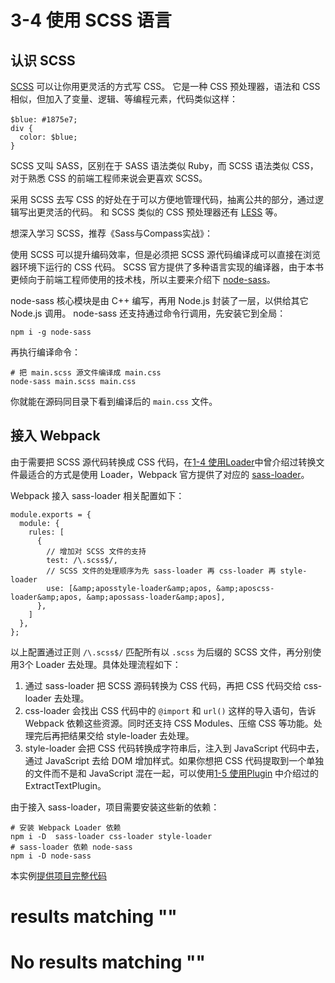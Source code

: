 
# 3-4 使用 SCSS 语言

## 认识 SCSS

[SCSS](http://sass-lang.com) 可以让你用更灵活的方式写 CSS。
它是一种 CSS 预处理器，语法和 CSS 相似，但加入了变量、逻辑、等编程元素，代码类似这样：

```
$blue: #1875e7;　
div {
  color: $blue;
}

```

> 
SCSS 又叫 SASS，区别在于 SASS 语法类似 Ruby，而 SCSS 语法类似 CSS，对于熟悉 CSS 的前端工程师来说会更喜欢 SCSS。


采用 SCSS 去写 CSS 的好处在于可以方便地管理代码，抽离公共的部分，通过逻辑写出更灵活的代码。
和 SCSS 类似的 CSS 预处理器还有 [LESS](http://lesscss.org) 等。



想深入学习 SCSS，推荐《Sass与Compass实战》：



使用 SCSS 可以提升编码效率，但是必须把 SCSS 源代码编译成可以直接在浏览器环境下运行的 CSS 代码。
SCSS 官方提供了多种语言实现的编译器，由于本书更倾向于前端工程师使用的技术栈，所以主要来介绍下 [node-sass](https://github.com/sass/node-sass)。

node-sass 核心模块是由 C++ 编写，再用 Node.js 封装了一层，以供给其它 Node.js 调用。
node-sass 还支持通过命令行调用，先安装它到全局：

```
npm i -g node-sass

```

再执行编译命令：

```
# 把 main.scss 源文件编译成 main.css
node-sass main.scss main.css

```

你就能在源码同目录下看到编译后的 `main.css` 文件。

## 接入 Webpack

由于需要把 SCSS 源代码转换成 CSS 代码，在[1-4 使用Loader](../1入门/1-4使用Loader.html)中曾介绍过转换文件最适合的方式是使用 Loader，Webpack 官方提供了对应的 [sass-loader](https://github.com/webpack-contrib/sass-loader)。

Webpack 接入 sass-loader 相关配置如下：

```
module.exports = {
  module: {
    rules: [
      {
        // 增加对 SCSS 文件的支持
        test: /\.scss$/,
        // SCSS 文件的处理顺序为先 sass-loader 再 css-loader 再 style-loader
        use: [&amp;aposstyle-loader&amp;apos, &amp;aposcss-loader&amp;apos, &amp;apossass-loader&amp;apos],
      },
    ]
  },
};

```

以上配置通过正则 `/\.scss$/` 匹配所有以 `.scss` 为后缀的 SCSS 文件，再分别使用3个 Loader 去处理。具体处理流程如下：

1. 通过 sass-loader 把 SCSS 源码转换为 CSS 代码，再把 CSS 代码交给 css-loader 去处理。
1. css-loader 会找出 CSS 代码中的 `@import` 和 `url()` 这样的导入语句，告诉 Webpack 依赖这些资源。同时还支持 CSS Modules、压缩 CSS 等功能。处理完后再把结果交给 style-loader 去处理。
1. style-loader 会把 CSS 代码转换成字符串后，注入到 JavaScript 代码中去，通过 JavaScript 去给 DOM 增加样式。如果你想把 CSS 代码提取到一个单独的文件而不是和 JavaScript 混在一起，可以使用[1-5 使用Plugin](../1入门/1-5使用Plugin.html) 中介绍过的 ExtractTextPlugin。

由于接入 sass-loader，项目需要安装这些新的依赖：

```
# 安装 Webpack Loader 依赖
npm i -D  sass-loader css-loader style-loader
# sass-loader 依赖 node-sass
npm i -D node-sass

```

> 
本实例[提供项目完整代码](http://webpack.wuhaolin.cn/3-4使用SCSS语言.zip)


#  results matching ""

# No results matching ""
